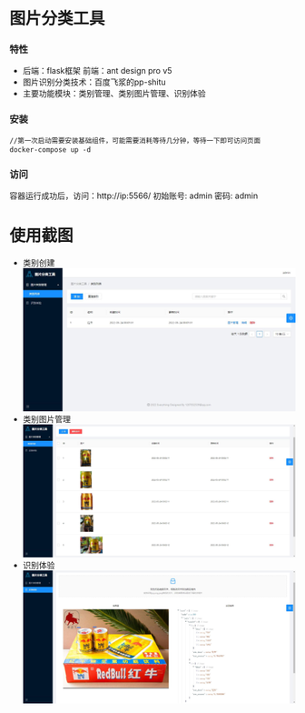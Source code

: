 # 图片分类工具

### 特性

- 后端：flask框架 前端：ant design pro v5
- 图片识别分类技术：百度飞浆的pp-shitu
- 主要功能模块：类别管理、类别图片管理、识别体验

### 安装

```
//第一次启动需要安装基础组件，可能需要消耗等待几分钟，等待一下即可访问页面
docker-compose up -d
```

### 访问

容器运行成功后，访问：http://ip:5566/
初始账号: admin 密码: admin

# 使用截图

- 类别创建
  ![识别体验](example1.jpg "使用截图")
- 类别图片管理
  ![识别体验](example2.jpg "使用截图")
- 识别体验
  ![识别体验](example3.jpg "使用截图")

